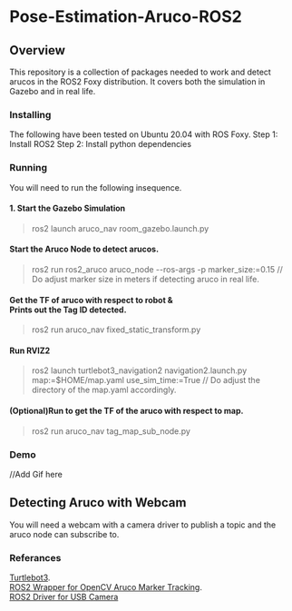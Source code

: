 # Pose-Estimation-Aruco-ROS2

## Overview
This repository is a collection of packages needed to work and detect arucos in the ROS2 Foxy distribution. It covers both the simulation in Gazebo and in real life. 

### Installing
The following have been tested on Ubuntu 20.04 with ROS Foxy.
  Step 1: Install ROS2
  Step 2: Install python dependencies
  
### Running
You will need to run the following insequence.

#### 1. Start the Gazebo Simulation
> ros2 launch aruco_nav room_gazebo.launch.py 

#### Start the Aruco Node to detect arucos.
> ros2 run ros2_aruco aruco_node --ros-args -p marker_size:=0.15
// Do adjust marker size in meters if detecting aruco in real life.

#### Get the TF of aruco with respect to robot & <br> Prints out the Tag ID detected.
> ros2 run aruco_nav fixed_static_transform.py

#### Run RVIZ2
> ros2 launch turtlebot3_navigation2 navigation2.launch.py map:=$HOME/map.yaml use_sim_time:=True
// Do adjust the directory of the map.yaml accordingly.

#### (Optional)Run to get the TF of the aruco with respect to map.
>ros2 run aruco_nav tag_map_sub_node.py

### Demo
//Add Gif here

## Detecting Aruco with Webcam 
You will need a webcam with a camera driver to publish a topic and the aruco node can subscribe to.

### Referances
[Turtlebot3](https://github.com/ROBOTIS-GIT/turtlebot3). <br>
[ROS2 Wrapper for OpenCV Aruco Marker Tracking](https://github.com/JMU-ROBOTICS-VIVA/ros2_aruco). <br>
[ROS2 Driver for USB Camera](https://github.com/ros-drivers/usb_cam/tree/ros2) <br>

